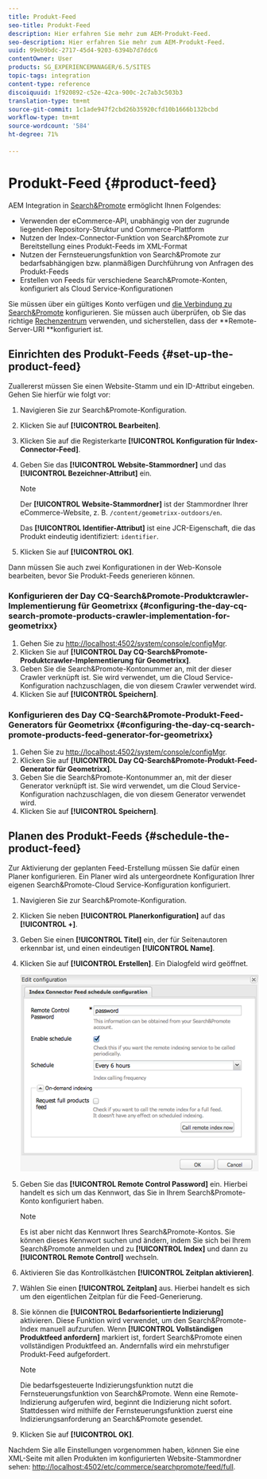 ```yaml
---
title: Produkt-Feed
seo-title: Produkt-Feed
description: Hier erfahren Sie mehr zum AEM-Produkt-Feed.
seo-description: Hier erfahren Sie mehr zum AEM-Produkt-Feed.
uuid: 99eb9bdc-2717-45d4-9203-6394b7d7ddc6
contentOwner: User
products: SG_EXPERIENCEMANAGER/6.5/SITES
topic-tags: integration
content-type: reference
discoiquuid: 1f920892-c52e-42ca-900c-2c7ab3c503b3
translation-type: tm+mt
source-git-commit: 1c1ade947f2cbd26b35920cfd10b1666b132bcbd
workflow-type: tm+mt
source-wordcount: '584'
ht-degree: 71%

---
```



# Produkt-Feed {#product-feed}

AEM Integration in [Search&amp;Promote](https://www.adobe.com/solutions/testing-targeting/searchandpromote.html) ermöglicht Ihnen Folgendes:

* Verwenden der eCommerce-API, unabhängig von der zugrunde liegenden Repository-Struktur und Commerce-Plattform
* Nutzen der Index-Connector-Funktion von Search&amp;Promote zur Bereitstellung eines Produkt-Feeds im XML-Format
* Nutzen der Fernsteuerungsfunktion von Search&amp;Promote zur bedarfsabhängigen bzw. planmäßigen Durchführung von Anfragen des Produkt-Feeds
* Erstellen von Feeds für verschiedene Search&amp;Promote-Konten, konfiguriert als Cloud Service-Konfigurationen

Sie müssen über ein gültiges Konto verfügen und [die Verbindung zu Search&amp;Promote](/help/sites-administering/search-and-promote.md#configuring-the-connection-to-search-promote) konfigurieren. Sie müssen auch überprüfen, ob Sie das richtige [Rechenzentrum](/help/sites-administering/search-and-promote.md#configuring-the-data-center) verwenden, und sicherstellen, dass der **Remote-Server-URI **konfiguriert ist.

## Einrichten des Produkt-Feeds {#set-up-the-product-feed}

Zuallererst müssen Sie einen Website-Stamm und ein ID-Attribut eingeben. Gehen Sie hierfür wie folgt vor:

1. Navigieren Sie zur Search&amp;Promote-Konfiguration.
1. Klicken Sie auf **[!UICONTROL Bearbeiten]**.
1. Klicken Sie auf die Registerkarte **[!UICONTROL Konfiguration für Index-Connector-Feed]**.
1. Geben Sie das **[!UICONTROL Website-Stammordner]** und das **[!UICONTROL Bezeichner-Attribut]** ein.

   >[!NOTE]
   >
   >Der **[!UICONTROL Website-Stammordner]** ist der Stammordner Ihrer eCommerce-Website, z. B. `/content/geometrixx-outdoors/en`.
   >
   >Das **[!UICONTROL Identifier-Attribut]** ist eine JCR-Eigenschaft, die das Produkt eindeutig identifiziert: `identifier`.

1. Klicken Sie auf **[!UICONTROL OK]**.

Dann müssen Sie auch zwei Konfigurationen in der Web-Konsole bearbeiten, bevor Sie Produkt-Feeds generieren können.

### Konfigurieren der Day CQ-Search&amp;Promote-Produktcrawler-Implementierung für Geometrixx {#configuring-the-day-cq-search-promote-products-crawler-implementation-for-geometrixx}

1. Gehen Sie zu [http://localhost:4502/system/console/configMgr](http://localhost:4502/system/console/configMgr).
1. Klicken Sie auf **[!UICONTROL Day CQ-Search&amp;Promote-Produktcrawler-Implementierung für Geometrixx]**.
1. Geben Sie die Search&amp;Promote-Kontonummer an, mit der dieser Crawler verknüpft ist. Sie wird verwendet, um die Cloud Service-Konfiguration nachzuschlagen, die von diesem Crawler verwendet wird.
1. Klicken Sie auf **[!UICONTROL Speichern]**.

### Konfigurieren des Day CQ-Search&amp;Promote-Produkt-Feed-Generators für Geometrixx  {#configuring-the-day-cq-search-promote-products-feed-generator-for-geometrixx}

1. Gehen Sie zu [http://localhost:4502/system/console/configMgr](http://localhost:4502/system/console/configMgr).
1. Klicken Sie auf **[!UICONTROL Day CQ-Search&amp;Promote-Produkt-Feed-Generator für Geometrixx]**.
1. Geben Sie die Search&amp;Promote-Kontonummer an, mit der dieser Generator verknüpft ist. Sie wird verwendet, um die Cloud Service-Konfiguration nachzuschlagen, die von diesem Generator verwendet wird.
1. Klicken Sie auf **[!UICONTROL Speichern]**.

## Planen des Produkt-Feeds  {#schedule-the-product-feed}

Zur Aktivierung der geplanten Feed-Erstellung müssen Sie dafür einen Planer konfigurieren.
Ein Planer wird als untergeordnete Konfiguration Ihrer eigenen Search&amp;Promote-Cloud Service-Konfiguration konfiguriert.

1. Navigieren Sie zur Search&amp;Promote-Konfiguration.
1. Klicken Sie neben **[!UICONTROL Planerkonfiguration]** auf das **[!UICONTROL +]**.
1. Geben Sie einen **[!UICONTROL Titel]** ein, der für Seitenautoren erkennbar ist, und einen eindeutigen **[!UICONTROL Name]**.
1. Klicken Sie auf **[!UICONTROL Erstellen]**. Ein Dialogfeld wird geöffnet.

   ![chlimage_1-108](assets/chlimage_1-108a.png)

1. Geben Sie das **[!UICONTROL Remote Control Password]** ein. Hierbei handelt es sich um das Kennwort, das Sie in Ihrem Search&amp;Promote-Konto konfiguriert haben.

   >[!NOTE]
   >
   >Es ist aber nicht das Kennwort Ihres Search&amp;Promote-Kontos. Sie können dieses Kennwort suchen und ändern, indem Sie sich bei Ihrem Search&amp;Promote anmelden und zu **[!UICONTROL Index]** und dann zu **[!UICONTROL Remote Control]** wechseln.

1. Aktivieren Sie das Kontrollkästchen **[!UICONTROL Zeitplan aktivieren]**.
1. Wählen Sie einen **[!UICONTROL Zeitplan]** aus. Hierbei handelt es sich um den eigentlichen Zeitplan für die Feed-Generierung.
1. Sie können die **[!UICONTROL Bedarfsorientierte Indizierung]** aktivieren. Diese Funktion wird verwendet, um den Search&amp;Promote-Index manuell aufzurufen. Wenn **[!UICONTROL Vollständigen Produktfeed anfordern]** markiert ist, fordert Search&amp;Promote einen vollständigen Produktfeed an. Andernfalls wird ein mehrstufiger Produkt-Feed aufgefordert.

   >[!NOTE]
   >
   >Die bedarfsgesteuerte Indizierungsfunktion nutzt die Fernsteuerungsfunktion von Search&amp;Promote. Wenn eine Remote-Indizierung aufgerufen wird, beginnt die Indizierung nicht sofort. Stattdessen wird mithilfe der Fernsteuerungsfunktion zuerst eine Indizierungsanforderung an Search&amp;Promote gesendet.

1. Klicken Sie auf **[!UICONTROL OK]**.

Nachdem Sie alle Einstellungen vorgenommen haben, können Sie eine XML-Seite mit allen Produkten im konfigurierten Website-Stammordner sehen: [http://localhost:4502/etc/commerce/searchpromote/feed/full](http://localhost:4502/etc/commerce/searchpromote/feed/full).
